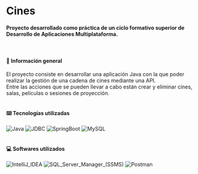 # Cines
#### Proyecto desarrollado como práctica de un ciclo formativo superior de Desarrollo de Aplicaciones Multiplataforma.<br/>
<br/>

#### 📜 Información general
El proyecto consiste en desarrollar una aplicación Java con la que poder realizar la gestión de una cadena de cines mediante una API.<br/>
Entre las acciones que se pueden llevar a cabo están crear y eliminar cines, salas, películas o sesiones de proyección.
<br/><br/>
#### ⌨️ Tecnologías utilizadas
![Java](https://img.shields.io/badge/Java-ED8B00?style=for-the-badge&logo=openjdk&logoColor=white)
![JDBC](https://img.shields.io/badge/JDBC-ED8B00?style=for-the-badge&logo=openjdk&logoColor=white)
![SpringBoot](https://img.shields.io/badge/Spring_Boot-6DB33F?style=for-the-badge&logo=spring-boot&logoColor=white)
![MySQL](https://img.shields.io/badge/MySQL-005C84?style=for-the-badge&logo=mysql&logoColor=white)
<br/><br/>
#### 💻 Softwares utilizados
![IntelliJ_IDEA](https://img.shields.io/badge/IntelliJ_IDEA-000000.svg?style=for-the-badge&logo=intellij-idea&logoColor=white)
![SQL_Server_Manager_(SSMS)](https://img.shields.io/badge/SQL_Server_Manager_(SSMS)-FCD535?style=for-the-badge&logo=microsoft-sql-server&logoColor=white)
![Postman](https://img.shields.io/badge/Postman-FF6C37?style=for-the-badge&logo=Postman&logoColor=white)
